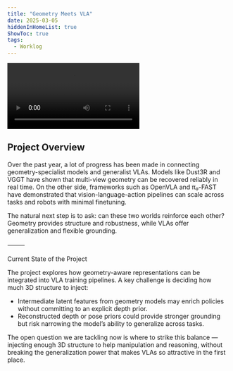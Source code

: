 ```yaml
---
title: "Geometry Meets VLA"
date: 2025-03-05
hiddenInHomeList: true
ShowToc: true
tags:
  - Worklog
---
```


<!-- {{< figure src="/images/robomast3r.png" alt="Robo 3D Teaser" width="1000" >}} -->

<video src="/images/posts/robovla/sample_video.mp4" autoplay loop controls></video>

## Project Overview

Over the past year, a lot of progress has been made in connecting geometry-specialist models and generalist VLAs. Models like Dust3R and VGGT have shown that multi-view geometry can be recovered reliably in real time. On the other side, frameworks such as OpenVLA and π₀-FAST have demonstrated that vision-language-action pipelines can scale across tasks and robots with minimal finetuning.

The natural next step is to ask: can these two worlds reinforce each other? Geometry provides structure and robustness, while VLAs offer generalization and flexible grounding.

⸻

Current State of the Project

The project explores how geometry-aware representations can be integrated into VLA training pipelines. A key challenge is deciding how much 3D structure to inject:
-	Intermediate latent features from geometry models may enrich policies without committing to an explicit depth prior.
-	Reconstructed depth or pose priors could provide stronger grounding but risk narrowing the model’s ability to generalize across tasks.

The open question we are tackling now is where to strike this balance — injecting enough 3D structure to help manipulation and reasoning, without breaking the generalization power that makes VLAs so attractive in the first place.